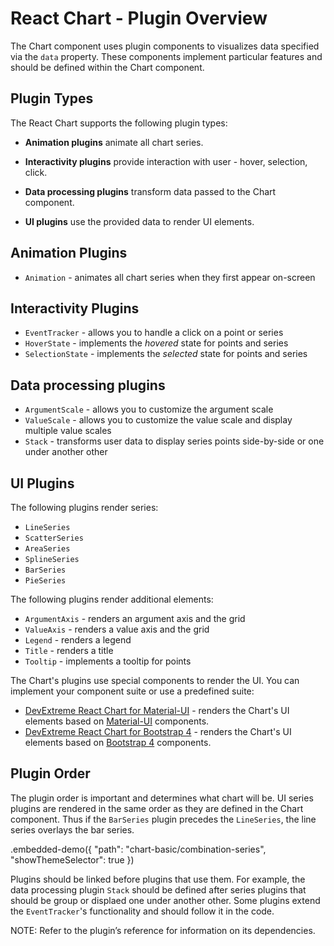 # React Chart - Plugin Overview

The Chart component uses plugin components to visualizes data specified via the `data` property. These components implement particular features and should be defined within the Chart component.

## Plugin Types

The React Chart supports the following plugin types:

- **Animation plugins**
animate all chart series.

- **Interactivity plugins**
provide interaction with user - hover, selection, click.

- **Data processing plugins**
transform data passed to the Chart component.

 - **UI plugins**
use the provided data to render UI elements.

## Animation Plugins

- `Animation` - animates all chart series when they first appear on-screen

## Interactivity Plugins

- `EventTracker` - allows you to handle a click on a point or series
- `HoverState` - implements the *hovered* state for points and series
- `SelectionState` -  implements the *selected* state for points and series

## Data processing plugins

- `ArgumentScale` - allows you to customize the argument scale
- `ValueScale` - allows you to customize the value scale and display multiple value scales
- `Stack` - transforms user data to display series points side-by-side or one under another other

## UI Plugins

The following plugins render series:

- `LineSeries`
- `ScatterSeries`
- `AreaSeries`
- `SplineSeries`
- `BarSeries`
- `PieSeries`

The following plugins render additional elements:

- `ArgumentAxis` - renders an argument axis and the grid
- `ValueAxis` - renders a value axis and the grid
- `Legend` - renders a legend
- `Title` - renders a title
- `Tooltip` - implements a tooltip for points

The Chart's plugins use special components to render the UI. You can implement your component suite or use a predefined suite:

- [DevExtreme React Chart for Material-UI](https://github.com/DevExpress/devextreme-reactive/tree/master/packages/dx-react-chart-material-ui) - renders the Chart's UI elements based on [Material-UI](https://material-ui.com/) components.
- [DevExtreme React Chart for Bootstrap 4](https://github.com/DevExpress/devextreme-reactive/tree/master/packages/dx-react-chart-bootstrap4) - renders the Chart's UI elements based on [Bootstrap 4](http://getbootstrap.com/) components.

## Plugin Order

The plugin order is important and determines what chart will be. UI series plugins are rendered in the same order as they are defined in the Chart component. Thus if the `BarSeries` plugin precedes the `LineSeries`, the line series overlays the bar series.

.embedded-demo({ "path": "chart-basic/combination-series", "showThemeSelector": true })

Plugins should be linked before plugins that use them. For example, the data processing plugin `Stack` should be defined after series plugins that should be group or displaed one under another other. Some plugins extend the `EventTracker`'s functionality and should follow it in the code.

NOTE: Refer to the plugin’s reference for information on its dependencies.
